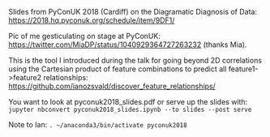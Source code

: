Slides from PyConUK 2018 (Cardiff) on the Diagramatic Diagnosis of Data: https://2018.hq.pyconuk.org/schedule/item/9DF1/

Pic of me gesticulating on stage at PyConUK: https://twitter.com/MiaDP/status/1040929364727263232 (thanks Mia).

This is the tool I introduced during the talk for going beyond 2D correlations using the Cartesian product of feature combinations to predict all feature1->feature2 relationships: https://github.com/ianozsvald/discover_feature_relationships/

You want to look at pyconuk2018_slides.pdf or serve up the slides with:
`jupyter nbconvert pyconuk2018_slides.ipynb --to slides --post serve`

Note to Ian: `. ~/anaconda3/bin/activate pyconuk2018`


